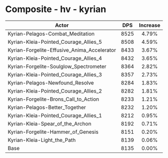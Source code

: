 # Composite - hv - kyrian
| Actor | DPS | Increase |
|---|:---:|:---:|
|Kyrian-Pelagos-Combat_Meditation|8525|4.79%|
|Kyrian-Kleia-Pointed_Courage_Allies_5|8508|4.59%|
|Kyrian-Forgelite-Effusive_Anima_Accelerator|8433|3.67%|
|Kyrian-Kleia-Pointed_Courage_Allies_4|8432|3.65%|
|Kyrian-Forgelite-Soulglow_Spectrometer|8364|2.82%|
|Kyrian-Kleia-Pointed_Courage_Allies_3|8357|2.73%|
|Kyrian-Pelagos-Newfound_Resolve|8284|1.83%|
|Kyrian-Kleia-Pointed_Courage_Allies_2|8282|1.81%|
|Kyrian-Forgelite-Brons_Call_to_Action|8233|1.21%|
|Kyrian-Pelagos-Better_Together|8232|1.20%|
|Kyrian-Kleia-Pointed_Courage_Allies_1|8212|0.95%|
|Kyrian-Kleia-Spear_of_the_Archon|8192|0.71%|
|Kyrian-Forgelite-Hammer_of_Genesis|8151|0.20%|
|Kyrian-Kleia-Light_the_Path|8139|0.06%|
|Base|8135|0.00%|
